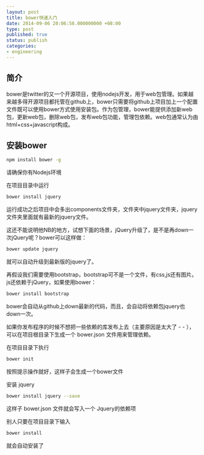 ```yaml
---
layout: post
title: bower快速入门
date: 2014-09-06 20:06:58.000000000 +08:00
type: post
published: true
status: publish
categories:
- engineering
---
```

## 简介
bower是twitter的又一个开源项目，使用nodejs开发，用于web包管理。如果越来越多得开源项目都托管在github上，bower只需要将github上项目加上一个配置文件既可以使用bower方式使用安装包。作为包管理，bower能提供添加新web包，更新web包，删除web包，发布web包功能，管理包依赖。web包通常认为由html+css+javascript构成。
## 安装bower

```bash
npm install bower -g
```

请确保你有Nodejs环境  

在项目目录中运行

```bash
bower install jquery
```

运行成功之后项目中会多出components文件夹，文件夹中jquery文件夹，jquery文件夹里面就有最新的jquery文件。

这还不能说明他NB的地方，试想下面的场景，jQuery升级了，是不是再down一次jQuery呢？bower可以这样做：

```bash
bower update jquery
```

就可以自动升级到最新版的jquery了。

再假设我们需要使用bootstrap，bootstrap可不是一个文件，有css,js还有图片。js还依赖于jQuery，如果使用bower：

```bash
bower install bootstrap
```

bower会自动从github上down最新的代码，而且，会自动将依赖包jquery也down一次。

如果你发布程序的时候不想把一些依赖的库发布上去（主要原因是太大了 - - ），可以在项目根目录下生成一个 bower.json 文件用来管理依赖。

在项目目录下执行

```bash
bower init
```

按照提示操作就好，这样子会生成一个bower文件

安装 jquery

```bash
bower install jquery --save
```

这样子 bower.json 文件就会写入一个 Jquery的依赖项

别人只要在项目目录下输入

```bash
bower install
```

就会自动安装了